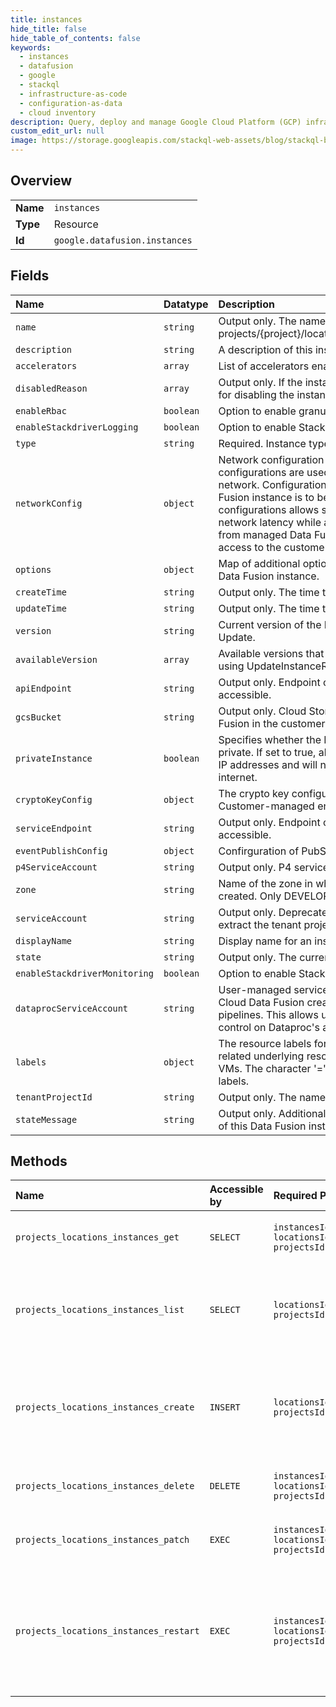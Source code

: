 ```yaml
---
title: instances
hide_title: false
hide_table_of_contents: false
keywords:
  - instances
  - datafusion
  - google    
  - stackql
  - infrastructure-as-code
  - configuration-as-data
  - cloud inventory
description: Query, deploy and manage Google Cloud Platform (GCP) infrastructure and resources using SQL
custom_edit_url: null
image: https://storage.googleapis.com/stackql-web-assets/blog/stackql-blog-post-featured-image.png
---
```

  
    

## Overview
<table><tbody>
<tr><td><b>Name</b></td><td><code>instances</code></td></tr>
<tr><td><b>Type</b></td><td>Resource</td></tr>
<tr><td><b>Id</b></td><td><code>google.datafusion.instances</code></td></tr>
</tbody></table>

## Fields
| Name | Datatype | Description |
|:-----|:---------|:------------|
| `name` | `string` | Output only. The name of this instance is in the form of projects/{project}/locations/{location}/instances/{instance}. |
| `description` | `string` | A description of this instance. |
| `accelerators` | `array` | List of accelerators enabled for this CDF instance. |
| `disabledReason` | `array` | Output only. If the instance state is DISABLED, the reason for disabling the instance. |
| `enableRbac` | `boolean` | Option to enable granular role-based access control. |
| `enableStackdriverLogging` | `boolean` | Option to enable Stackdriver Logging. |
| `type` | `string` | Required. Instance type. |
| `networkConfig` | `object` | Network configuration for a Data Fusion instance. These configurations are used for peering with the customer network. Configurations are optional when a public Data Fusion instance is to be created. However, providing these configurations allows several benefits, such as reduced network latency while accessing the customer resources from managed Data Fusion instance nodes, as well as access to the customer on-prem resources. |
| `options` | `object` | Map of additional options used to configure the behavior of Data Fusion instance. |
| `createTime` | `string` | Output only. The time the instance was created. |
| `updateTime` | `string` | Output only. The time the instance was last updated. |
| `version` | `string` | Current version of the Data Fusion. Only specifiable in Update. |
| `availableVersion` | `array` | Available versions that the instance can be upgraded to using UpdateInstanceRequest. |
| `apiEndpoint` | `string` | Output only. Endpoint on which the REST APIs is accessible. |
| `gcsBucket` | `string` | Output only. Cloud Storage bucket generated by Data Fusion in the customer project. |
| `privateInstance` | `boolean` | Specifies whether the Data Fusion instance should be private. If set to true, all Data Fusion nodes will have private IP addresses and will not be able to access the public internet. |
| `cryptoKeyConfig` | `object` | The crypto key configuration. This field is used by the Customer-managed encryption keys (CMEK) feature. |
| `serviceEndpoint` | `string` | Output only. Endpoint on which the Data Fusion UI is accessible. |
| `eventPublishConfig` | `object` | Confirguration of PubSubEventWriter. |
| `p4ServiceAccount` | `string` | Output only. P4 service account for the customer project. |
| `zone` | `string` | Name of the zone in which the Data Fusion instance will be created. Only DEVELOPER instances use this field. |
| `serviceAccount` | `string` | Output only. Deprecated. Use tenant_project_id instead to extract the tenant project ID. |
| `displayName` | `string` | Display name for an instance. |
| `state` | `string` | Output only. The current state of this Data Fusion instance. |
| `enableStackdriverMonitoring` | `boolean` | Option to enable Stackdriver Monitoring. |
| `dataprocServiceAccount` | `string` | User-managed service account to set on Dataproc when Cloud Data Fusion creates Dataproc to run data processing pipelines. This allows users to have fine-grained access control on Dataproc's accesses to cloud resources. |
| `labels` | `object` | The resource labels for instance to use to annotate any related underlying resources such as Compute Engine VMs. The character '=' is not allowed to be used within the labels. |
| `tenantProjectId` | `string` | Output only. The name of the tenant project. |
| `stateMessage` | `string` | Output only. Additional information about the current state of this Data Fusion instance if available. |
## Methods
| Name | Accessible by | Required Params | Description |
|:-----|:--------------|:----------------|:------------|
| `projects_locations_instances_get` | `SELECT` | `instancesId, locationsId, projectsId` | Gets details of a single Data Fusion instance. |
| `projects_locations_instances_list` | `SELECT` | `locationsId, projectsId` | Lists Data Fusion instances in the specified project and location. |
| `projects_locations_instances_create` | `INSERT` | `locationsId, projectsId` | Creates a new Data Fusion instance in the specified project and location. |
| `projects_locations_instances_delete` | `DELETE` | `instancesId, locationsId, projectsId` | Deletes a single Date Fusion instance. |
| `projects_locations_instances_patch` | `EXEC` | `instancesId, locationsId, projectsId` | Updates a single Data Fusion instance. |
| `projects_locations_instances_restart` | `EXEC` | `instancesId:restart, locationsId, projectsId` | Restart a single Data Fusion instance. At the end of an operation instance is fully restarted. |
